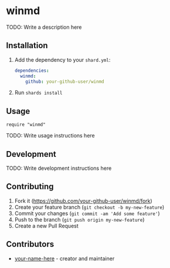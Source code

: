 # winmd

TODO: Write a description here

## Installation

1. Add the dependency to your `shard.yml`:

   ```yaml
   dependencies:
     winmd:
       github: your-github-user/winmd
   ```

2. Run `shards install`

## Usage

```crystal
require "winmd"
```

TODO: Write usage instructions here

## Development

TODO: Write development instructions here

## Contributing

1. Fork it (<https://github.com/your-github-user/winmd/fork>)
2. Create your feature branch (`git checkout -b my-new-feature`)
3. Commit your changes (`git commit -am 'Add some feature'`)
4. Push to the branch (`git push origin my-new-feature`)
5. Create a new Pull Request

## Contributors

- [your-name-here](https://github.com/your-github-user) - creator and maintainer
